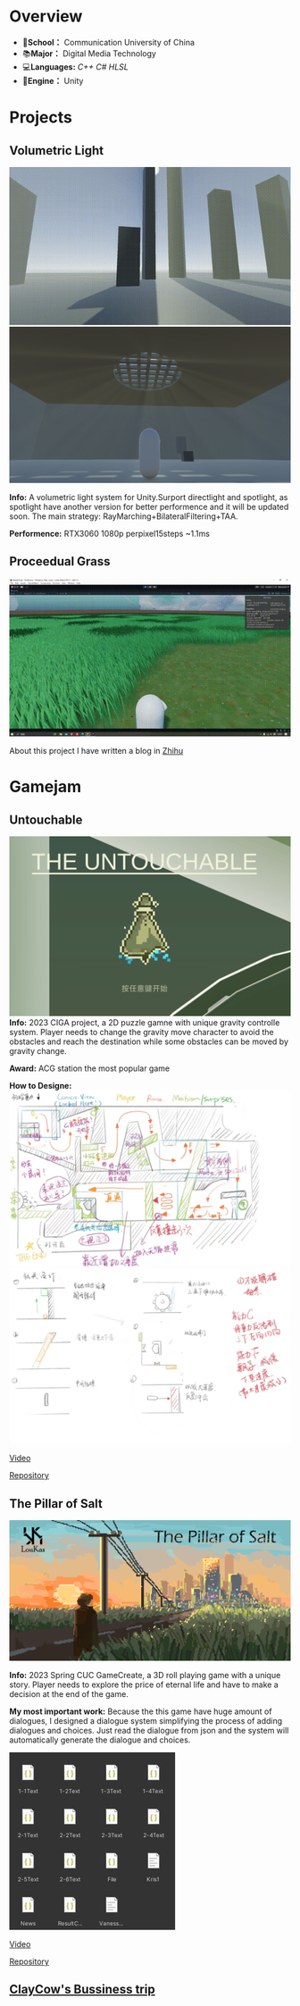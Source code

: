 # Overview

- 🏫**School：** Communication University of China
- 📚**Major：** Digital Media Technology
- 💻**Languages:** *C++* *C#* *HLSL*
- 📘**Engine：** Unity

# Projects

## Volumetric Light

![Volumetric Light](Resources/volumetriclightDemo.gif)
![Volumetric Light](Resources/volumetriclight.png)

**Info:** A volumetric light system for Unity.Surport directlight and spotlight, as spotlight have another version for better performence and it will be updated soon. The main strategy: RayMarching+BilateralFiltering+TAA.

**Performence:** RTX3060 1080p perpixel15steps ~1.1ms

## Proceedual Grass

![Proceedual Grass](Resources/proceedualGrassDemo.gif)

About this project I have written a blog in [Zhihu](https://zhuanlan.zhihu.com/p/678303909)

# Gamejam

## Untouchable

![Untouchable](Resources/untouchable.png)
**Info:** 2023 CIGA project, a 2D puzzle gamne with unique gravity controlle system. Player needs to change the gravity move character to avoid the obstacles and reach the destination while some obstacles can be moved by gravity change.

**Award:** ACG station the most popular game

**How to Designe:**
![Design](Resources/design1.jpg)
![Design](Resources/design2.jpg)

[Video](https://www.bilibili.com/video/BV1uW4y1f7oq/?spm_id_from=333.999.0.0&vd_source=31076ab99ae3727137c5c3925b3c8d2f)

[Repository](https://github.com/MonologistGames/Touch)

## The Pillar of Salt

![The Pillar of Salt](Resources/pillarofsalt.png)

**Info:** 2023 Spring CUC GameCreate, a 3D roll playing game with a unique story. Player needs to explore the price of eternal life and have to make a decision at the end of the game.

**My most important work:** Because the this game have huge amount of dialogues, I designed a dialogue system simplifying the process of adding dialogues and choices. Just read the dialogue from json and the system will automatically generate the dialogue and choices.

![Dialogue](Resources/jsonfile.png)

[Video](https://www.bilibili.com/video/BV1Do4y1M7qZ/)

[Repository](https://github.com/Viking-wei/GameCreate2)

## [ClayCow's Bussiness trip](https://www.bilibili.com/video/BV1f34y1H7dU/?spm_id_from=333.999.0.0&vd_source=31076ab99ae3727137c5c3925b3c8d2f)
